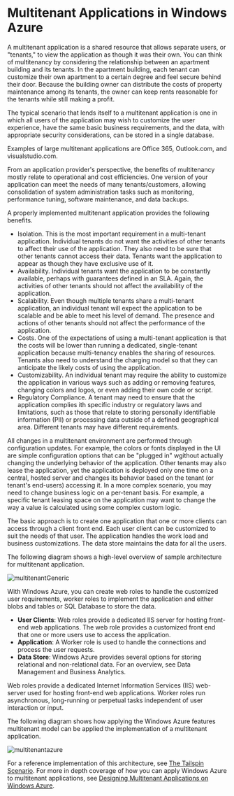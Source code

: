 <properties linkid="develop-net-architecture-multitenant" urlDisplayName="Multitenant applications" pageTitle="Multitenant applications in Windows Azure" metaKeywords="Multitenant multi-tenant Pattern Architecture" metaDescription="Multitenant patterns and application architecture using Windows Azure." metaCanonical="http://www.windowsazure.com/en-us/develop/net/architecture" umbracoNaviHide="0" disqusComments="1" />

# Multitenant Applications in Windows Azure

A multitenant application is a shared resource that allows separate users, or "tenants," to view the application as though it was their own. You can think of multitenancy by considering the relationship between an apartment building and its tenants. In the apartment building, each tenant can customize their own apartment to a certain degree and feel secure behind their door. Because the building owner can distribute the costs of property maintenance among its tenants, the owner can keep rents reasonable for the tenants while still making a profit. 

The typical scenario that lends itself to a multitenant application is one in which all users of the application may wish to customize the user experience, have the same basic business requirements, and the data, with appropriate security considerations, can be stored in a single database.

Examples of large multitenant applications are Office 365, Outlook.com, and visualstudio.com.

From an application provider's perspective, the benefits of multitenancy mostly relate to operational and cost efficiencies. One version of your application can meet the needs of many tenants/customers, allowing consolidation of system administration tasks such as monitoring, performance tuning, software maintenance, and data backups. 

A properly implemented multitenant application provides the following benefits.

- Isolation. This is the most important requirement in a multi-tenant application. Individual tenants do not want the activities of other tenants to affect their use of the application. They also need to be sure that other tenants cannot access their data. Tenants want the application to appear as though they have exclusive use of it.
- Availability. Individual tenants want the application to be constantly available, perhaps with guarantees defined in an SLA. Again, the activities of other tenants should not affect the availability of the application.
- Scalability. Even though multiple tenants share a multi-tenant application, an individual tenant will expect the application to be scalable and be able to meet his level of demand. The presence and actions of other tenants should not affect the performance of the application.
- Costs. One of the expectations of using a multi-tenant application is that the costs will be lower than running a dedicated, single-tenant application because multi-tenancy enables the sharing of resources. Tenants also need to understand the charging model so that they can anticipate the likely costs of using the application.
- Customizability. An individual tenant may require the ability to customize the application in various ways such as adding or removing features, changing colors and logos, or even adding their own code or script.
- Regulatory Compliance. A tenant may need to ensure that the application complies ith specific industry or regulatory laws and limitations, such as those that relate to storing personally identifiable information (PII) or processing data outside of a defined geographical area. Different tenants may have different requirements.

All changes in a multitenant environment are performed through configuration updates. For example, the colors or fonts displayed in the UI are simple configuration options that can be "plugged in" wgithout actually changing the underlying behavior of the application. Other tenants may also lease the application, yet the application is deployed only one time on a central, hosted server and changes its behavior based on the tenant (or tenant's end-users) accessing it. In a more complex scenario, you may need to change business logic on a per-tenant basis. For example, a specific tenant leasing space on the application may want to change the way a value is calculated using some complex custom logic.

The basic approach is to create one application that one or more clients can access through a client front end.  Each user client can be customized to suit the needs of that user. The application handles the work load and business customizations.  The data store maintains the data for all the users. 

The following diagram shows a high-level overview of sample architecture for multitenant application.

![multitenantGeneric][]
 
With Windows Azure, you can create web roles to handle the customized user requirements, worker roles to implement the application and either blobs and tables or SQL Database to store the data. 
 
- **User Clients**: Web roles provide a dedicated IIS server for hosting front-end web applications. The web role provides a customized front end that one or more users use to access the application.
- **Application**:  A Worker role is used to handle the connections and process the user requests. 
- **Data Store**:  Windows Azure provides several options for storing relational and non-relational data.  For an overview, see Data Management and Business Analytics.

Web roles provide a dedicated Internet Information Services (IIS) web-server used for hosting front-end web applications. Worker roles run asynchronous, long-running or perpetual tasks independent of user interaction or input.

The following diagram shows how applying the Windows Azure features multitenant model can be applied the implementation of a multitenant application.

 ![multitenantazure][]

For a reference implementation of this architecture, see [The Tailspin Scenario][].
For more in depth coverage of how you can apply Windows Azure to multitenant applications, see [Designing Multitenant Applications on Windows Azure][].

<!--links-->

[The Tailspin Scenario]: http://msdn.microsoft.com/en-us/library/windowsazure/hh534478.aspx
[Designing Multitenant Applications on Windows Azure]: http://msdn.microsoft.com/en-us/library/windowsazure/hh689716

<!--images-->

[multitenantGeneric]: ..\media\architecture-multi-tenant-Generic.png
[multitenantazure]: ..\media\architecture-multi-tenant-Azure.png

